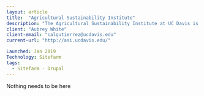 ```yaml
---
layout: article
title:  "Agricultural Sustainability Institute"
description: "The Agricultural Sustainability Institute at UC Davis is a group of researchers, educators, and agricultural extension professionals working to answer big questions on how to make agriculture and food systems more sustainable - in California and beyond."
client: "Aubrey White"
client-email: "calgutierrez@ucdavis.edu"
current-url: "http://asi.ucdavis.edu/"

Launched: Jan 2019
Technology: Sitefarm
tags:
  - Sitefarm - Drupal
---
```


Nothing needs to be here
